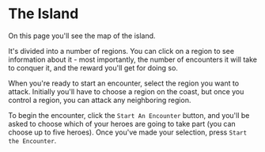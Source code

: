 # The Island

On this page you'll see the map of the island.

It's divided into a number of regions. You can click on a region to see information about it - most importantly, the number of encounters it will take to conquer it, and the reward you'll get for doing so.

When you're ready to start an encounter, select the region you want to attack. Initially you'll have to choose a region on the coast, but once you control a region, you can attack any neighboring region.

To begin the encounter, click the `Start An Encounter` button, and you'll be asked to choose which of your heroes are going to take part (you can choose up to five heroes). Once you've made your selection, press `Start the Encounter`.
